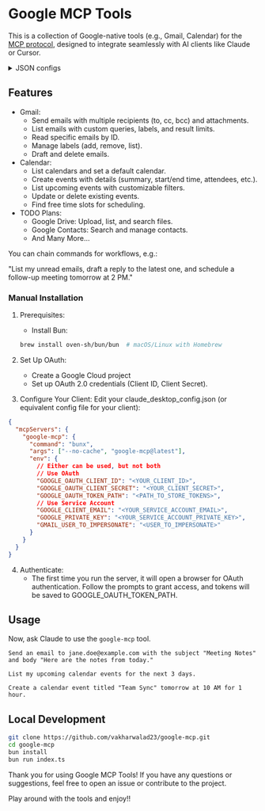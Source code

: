 # Google MCP Tools

This is a collection of Google-native tools (e.g., Gmail, Calendar) for the [MCP protocol](https://modelcontextprotocol.com/docs/mcp-protocol), designed to integrate seamlessly with AI clients like Claude or Cursor.

<details>
<summary>JSON configs</summary>

```json
{
  "mcpServers": {
    "google-mcp": {
      "command": "bunx",
      "args": ["--no-cache", "google-mcp@latest"],
      "env": {
        // Either can be used, but not both
        // Use OAuth
        "GOOGLE_OAUTH_CLIENT_ID": "<YOUR_CLIENT_ID>",
        "GOOGLE_OAUTH_CLIENT_SECRET": "<YOUR_CLIENT_SECRET>",
        "GOOGLE_OAUTH_TOKEN_PATH": "<PATH_TO_STORE_TOKENS> CAN_BE_ANYWHERE_ON_YOUR_SYSTEM",
        // Use Service Account
        "GOOGLE_CLIENT_EMAIL": "<YOUR_SERVICE_ACCOUNT_EMAIL>",
        "GOOGLE_PRIVATE_KEY": "<YOUR_SERVICE_ACCOUNT_PRIVATE_KEY>",
        "GMAIL_USER_TO_IMPERSONATE": "<USER_TO_IMPERSONATE>"
      }
    }
  }
}
```

</details>

## Features

- Gmail:
  - Send emails with multiple recipients (to, cc, bcc) and attachments.
  - List emails with custom queries, labels, and result limits.
  - Read specific emails by ID.
  - Manage labels (add, remove, list).
  - Draft and delete emails.
- Calendar:
  - List calendars and set a default calendar.
  - Create events with details (summary, start/end time, attendees, etc.).
  - List upcoming events with customizable filters.
  - Update or delete existing events.
  - Find free time slots for scheduling.
- TODO Plans:
  - Google Drive: Upload, list, and search files.
  - Google Contacts: Search and manage contacts.
  - And Many More...

You can chain commands for workflows, e.g.:

"List my unread emails, draft a reply to the latest one, and schedule a follow-up meeting tomorrow at 2 PM."

### Manual Installation

1. Prerequisites:

   - Install Bun:

   ```bash
   brew install oven-sh/bun/bun  # macOS/Linux with Homebrew
   ```

2. Set Up OAuth:

   - Create a Google Cloud project
   - Set up OAuth 2.0 credentials (Client ID, Client Secret).

3. Configure Your Client: Edit your claude_desktop_config.json (or equivalent config file for your client):

```json
{
  "mcpServers": {
    "google-mcp": {
      "command": "bunx",
      "args": ["--no-cache", "google-mcp@latest"],
      "env": {
        // Either can be used, but not both
        // Use OAuth
        "GOOGLE_OAUTH_CLIENT_ID": "<YOUR_CLIENT_ID>",
        "GOOGLE_OAUTH_CLIENT_SECRET": "<YOUR_CLIENT_SECRET>",
        "GOOGLE_OAUTH_TOKEN_PATH": "<PATH_TO_STORE_TOKENS>",
        // Use Service Account
        "GOOGLE_CLIENT_EMAIL": "<YOUR_SERVICE_ACCOUNT_EMAIL>",
        "GOOGLE_PRIVATE_KEY": "<YOUR_SERVICE_ACCOUNT_PRIVATE_KEY>",
        "GMAIL_USER_TO_IMPERSONATE": "<USER_TO_IMPERSONATE>"
      }
    }
  }
}
```

4. Authenticate:
   - The first time you run the server, it will open a browser for OAuth authentication. Follow the prompts to grant access, and tokens will be saved to GOOGLE_OAUTH_TOKEN_PATH.

## Usage

Now, ask Claude to use the `google-mcp` tool.

```
Send an email to jane.doe@example.com with the subject "Meeting Notes" and body "Here are the notes from today."
```

```
List my upcoming calendar events for the next 3 days.
```

```
Create a calendar event titled "Team Sync" tomorrow at 10 AM for 1 hour.
```

## Local Development

```bash
git clone https://github.com/vakharwalad23/google-mcp.git
cd google-mcp
bun install
bun run index.ts
```

Thank you for using Google MCP Tools! If you have any questions or suggestions, feel free to open an issue or contribute to the project.

Play around with the tools and enjoy!!
